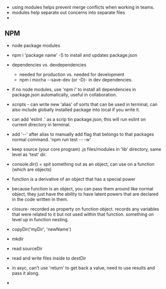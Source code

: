 - using modules helps prevent merge conflicts when working in teams. 
- modules help separate out concerns into separate files
- 
## NPM
- node package modules
- npm i 'package name' -S to install and updates package.json
- dependencies vs. devdependencies
  - needed for production vs. needed for development
  - npm i mocha --save-dev  (or -D)- in dev dependencies. 
- if no node modules, use 'npm i' to install all dependencies in package.json automatically, useful in collaboration.
- scripts - can write new 'alias' of sorts that can be used in terminal, can also include globally installed package into local if you write it.
- can add 'eslint .' as a scrip tin package.json, this will run eslint on current directory in terminal.
- add '--' after alias to manually add flag that belongs to that packages normal command. 'npm run test -- -w'
- keep source (your core program) .js files/modules in 'lib' directory, same level as 'test' dir.
- console.dir() = spit something out as an object, can use on a function (which are objects)
- function is a derivative of an object that has a special power
- because function is an object, you can pass them around like normal object, they just have the ability to have latent powers that are declared in the code written in them.
- closure- recorded as property on function object. records any variables that were related to it but not used within that function. something on level up in function nesting. 

- copyDir('myDir', 'newName')
- mkdir
- read sourceDir
- read and write files inside to destDir
- in asyc, can't use 'return' to get back a value, need to use results and pass it along. 
- 